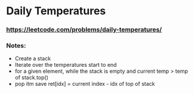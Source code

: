 # Daily Temperatures

### https://leetcode.com/problems/daily-temperatures/

### Notes:

* Create a stack
* Iterate over the temperatures start to end
* for a given element, while the stack is empty and current temp > temp of stack.top()
* pop itm save ret[idx] = current index - idx of top of stack
